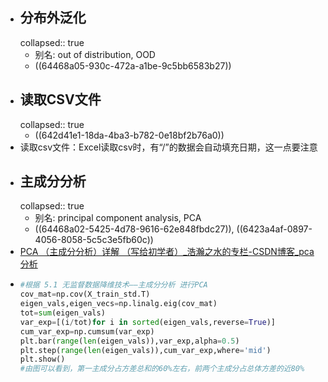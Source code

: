 - ## 分布外泛化
  collapsed:: true
	- 别名: out of distribution, OOD
	- ((64468a05-930c-472a-a1be-9c5bb6583b27))
- ## 读取CSV文件
  collapsed:: true
	- ((642d41e1-18da-4ba3-b782-0e18bf2b76a0))
- 读取csv文件：Excel读取csv时，有“/”的数据会自动填充日期，这一点要注意
- ## 主成分分析
  collapsed:: true
	- 别名: principal component analysis, PCA
	- ((64468a02-5425-4d78-9616-62e848fbdc27)), ((6423a4af-0897-4056-8058-5c5c3e5fb60c))
- [PCA （主成分分析）详解 （写给初学者）_浩瀚之水的专栏-CSDN博客_pca分析](https://blog.csdn.net/a8039974/article/details/81285238)
- ```python
  #根据 5.1 无监督数据降维技术——主成分分析 进行PCA
  cov_mat=np.cov(X_train_std.T)
  eigen_vals,eigen_vecs=np.linalg.eig(cov_mat)
  tot=sum(eigen_vals)
  var_exp=[(i/tot)for i in sorted(eigen_vals,reverse=True)]
  cum_var_exp=np.cumsum(var_exp)
  plt.bar(range(len(eigen_vals)),var_exp,alpha=0.5)
  plt.step(range(len(eigen_vals)),cum_var_exp,where='mid')
  plt.show()
  #由图可以看到，第一主成分占方差总和的60%左右，前两个主成分占总体方差的近80%
  
  ```